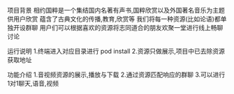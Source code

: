 项目背景
相约国粹是一个集结国内名著有声书,国粹欣赏以及外国著名音乐为主题 供用户欣赏
蕴含了古典文化的传播,教育,欣赏等
我们将每一种资源(比如论语)都单独开设群聊
用户们可以根据喜欢的资源将志同道合的朋友欢聚一堂进行线上畅聊讨论



运行说明
1.终端进入对应目录进行 pod install
2.资源只做展示,项目中已去除资源获取地址 


功能介绍
1.音视频资源的展示,播放与下载
2.通过资源匹配响应的群聊
3.可以进行1对1聊天,语音,视频

